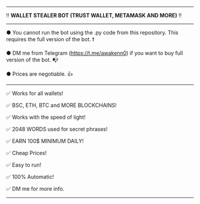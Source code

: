 ---------------------------------------------------------------------------------------------------------------

‼ **WALLET STEALER BOT (TRUST WALLET, METAMASK AND MORE)** ‼

---------------------------------------------------------------------------------------------------------------

● You cannot run the bot using the .py code from this repository. This requires the full version of the bot. ❗

● DM me from Telegram (https://t.me/awakenn0) if you want to buy full version of the bot. 📭

● Prices are negotiable. 👍

---------------------------------------------------------------------------------------------------------------

✅ Works for all wallets!

✅ BSC, ETH, BTC and MORE BLOCKCHAINS!

✅ Works with the speed of light!

✅ 2048 WORDS used for secret phrases!

✅ EARN 100$ MINIMUM DAILY!

✅ Cheap Prices!

✅ Easy to run!

✅ 100% Automatic!




✅ DM me for more info.

---------------------------------------------------------------------------------------------------------------
